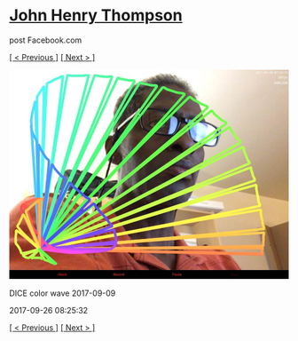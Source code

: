 # [John Henry Thompson](../README.md)
post Facebook.com

[[ < Previous ]](2017-09-26-4.md) [[ Next > ]](2017-09-26-6.md)

[![](../media/2017-09-26/Timeline-Photos-DICE-color-wave-2017-09-10.jpg)](../README.md)

DICE color wave 2017-09-09

2017-09-26 08:25:32

[[ < Previous ]](2017-09-26-4.md) [[ Next > ]](2017-09-26-6.md)